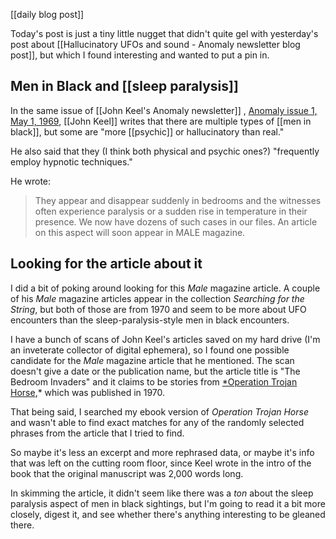 [[daily blog post]] 

Today's post is just a tiny little nugget that didn't quite gel with yesterday's post about [[Hallucinatory UFOs and sound - Anomaly newsletter blog post]], but which I found interesting and wanted to put a pin in.

## Men in Black and [[sleep paralysis]]
In the same issue of [[John Keel's Anomaly newsletter]] , [Anomaly issue 1, May 1, 1969](https://archive.org/details/Anomaly_01_1969_May), [[John Keel]] writes that there are multiple types of [[men in black]], but some are "more [[psychic]] or hallucinatory than real."

He also said that they (I think both physical and psychic ones?) "frequently employ hypnotic techniques."

He wrote:
> They appear and disappear suddenly in bedrooms and the witnesses often experience paralysis or a sudden rise in temperature in their presence. We now have dozens of such cases in our files. An article on this aspect will soon appear in MALE magazine.

## Looking for the article about it
I did a bit of poking around looking for this *Male* magazine article. A couple of his *Male* magazine articles appear in the collection *Searching for the String*, but both of those are from 1970 and seem to be more about UFO encounters than the sleep-paralysis-style men in black encounters.

I have a bunch of scans of John Keel's articles saved on my hard drive (I'm an inveterate collector of digital ephemera), so I found one possible candidate for the *Male* magazine article that he mentioned. The scan doesn't give a date or the publication name, but the article title is "The Bedroom Invaders" and it claims to be stories from [*Operation Trojan Horse](https://en.wikipedia.org/wiki/Operation_Trojan_Horse_%28book%29),* which was published in 1970. 

That being said, I searched my ebook version of *Operation Trojan Horse* and wasn't able to find exact matches for any of the randomly selected phrases from the article that I tried to find. 

So maybe it's less an excerpt and more rephrased data, or maybe it's info that was left on the cutting room floor, since Keel wrote in the intro of the book that the original manuscript was 2,000 words long. 

In skimming the article, it didn't seem like there was a *ton* about the sleep paralysis aspect of men in black sightings, but I'm going to read it a bit more closely, digest it, and see whether there's anything interesting to be gleaned there.